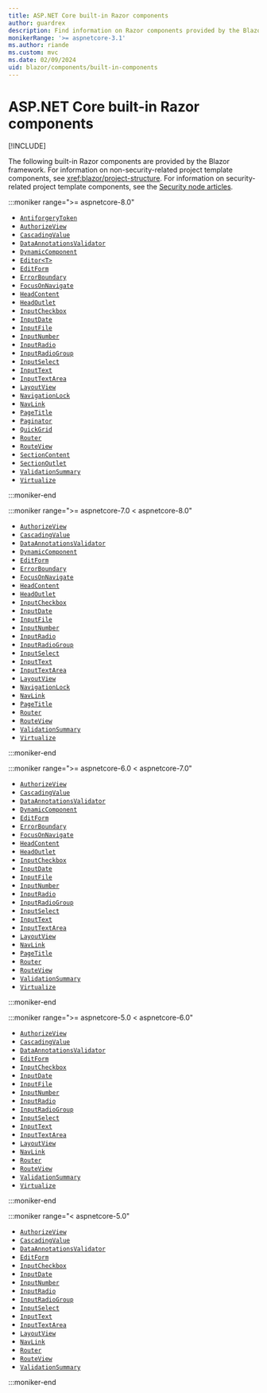 ```yaml
---
title: ASP.NET Core built-in Razor components
author: guardrex
description: Find information on Razor components provided by the Blazor framework.
monikerRange: '>= aspnetcore-3.1'
ms.author: riande
ms.custom: mvc
ms.date: 02/09/2024
uid: blazor/components/built-in-components
---
```

# ASP.NET Core built-in Razor components

[!INCLUDE[](~/includes/not-latest-version.md)]

The following built-in Razor components are provided by the Blazor framework. For information on non-security-related project template components, see <xref:blazor/project-structure>. For information on security-related project template components, see the [Security node articles](xref:blazor/security/index).

:::moniker range=">= aspnetcore-8.0"

* [`AntiforgeryToken`](xref:blazor/forms/index#antiforgery-support)
* [`AuthorizeView`](xref:blazor/security/index#authorizeview-component)
* [`CascadingValue`](xref:blazor/components/cascading-values-and-parameters#cascadingvalue-component)
* [`DataAnnotationsValidator`](xref:blazor/forms/validation#data-annotations-validator-component-and-custom-validation)
* [`DynamicComponent`](xref:blazor/components/dynamiccomponent)
* [`Editor<T>`](xref:blazor/forms/binding#nest-and-bind-forms)
* [`EditForm`](xref:blazor/forms/binding#editformeditcontext-model)
* [`ErrorBoundary`](xref:blazor/fundamentals/handle-errors#error-boundaries)
* [`FocusOnNavigate`](xref:blazor/fundamentals/routing#focus-an-element-on-navigation)
* [`HeadContent`](xref:blazor/components/control-head-content)
* [`HeadOutlet`](xref:blazor/components/control-head-content)
* [`InputCheckbox`](xref:blazor/forms/input-components)
* [`InputDate`](xref:blazor/forms/input-components)
* [`InputFile`](xref:blazor/file-uploads)
* [`InputNumber`](xref:blazor/forms/input-components)
* [`InputRadio`](xref:blazor/forms/input-components)
* [`InputRadioGroup`](xref:blazor/forms/input-components)
* [`InputSelect`](xref:blazor/forms/input-components)
* [`InputText`](xref:blazor/forms/input-components)
* [`InputTextArea`](xref:blazor/forms/input-components)
* [`LayoutView`](xref:blazor/components/layouts#apply-a-layout-to-arbitrary-content-layoutview-component)
* [`NavigationLock`](xref:blazor/fundamentals/routing#handleprevent-location-changes)
* [`NavLink`](xref:blazor/fundamentals/routing#navlink-component)
* [`PageTitle`](xref:blazor/components/control-head-content)
* [`Paginator`](xref:blazor/components/quickgrid#paging-items-with-a-paginator-component)
* [`QuickGrid`](xref:blazor/components/quickgrid)
* [`Router`](xref:blazor/fundamentals/routing#route-templates)
* [`RouteView`](xref:blazor/fundamentals/routing#route-templates)
* [`SectionContent`](xref:blazor/components/sections)
* [`SectionOutlet`](xref:blazor/components/sections)
* [`ValidationSummary`](xref:blazor/forms/validation#validation-summary-and-validation-message-components)
* [`Virtualize`](xref:blazor/components/virtualization)

:::moniker-end

:::moniker range=">= aspnetcore-7.0 < aspnetcore-8.0"

* [`AuthorizeView`](xref:blazor/security/index#authorizeview-component)
* [`CascadingValue`](xref:blazor/components/cascading-values-and-parameters#cascadingvalue-component)
* [`DataAnnotationsValidator`](xref:blazor/forms/validation#data-annotations-validator-component-and-custom-validation)
* [`DynamicComponent`](xref:blazor/components/dynamiccomponent)
* [`EditForm`](xref:blazor/forms/binding#editformeditcontext-model)
* [`ErrorBoundary`](xref:blazor/fundamentals/handle-errors#error-boundaries)
* [`FocusOnNavigate`](xref:blazor/fundamentals/routing#focus-an-element-on-navigation)
* [`HeadContent`](xref:blazor/components/control-head-content)
* [`HeadOutlet`](xref:blazor/components/control-head-content)
* [`InputCheckbox`](xref:blazor/forms/input-components)
* [`InputDate`](xref:blazor/forms/input-components)
* [`InputFile`](xref:blazor/file-uploads)
* [`InputNumber`](xref:blazor/forms/input-components)
* [`InputRadio`](xref:blazor/forms/input-components)
* [`InputRadioGroup`](xref:blazor/forms/input-components)
* [`InputSelect`](xref:blazor/forms/input-components)
* [`InputText`](xref:blazor/forms/input-components)
* [`InputTextArea`](xref:blazor/forms/input-components)
* [`LayoutView`](xref:blazor/components/layouts#apply-a-layout-to-arbitrary-content-layoutview-component)
* [`NavigationLock`](xref:blazor/fundamentals/routing#handleprevent-location-changes)
* [`NavLink`](xref:blazor/fundamentals/routing#navlink-component)
* [`PageTitle`](xref:blazor/components/control-head-content)
* [`Router`](xref:blazor/fundamentals/routing#route-templates)
* [`RouteView`](xref:blazor/fundamentals/routing#route-templates)
* [`ValidationSummary`](xref:blazor/forms/validation#validation-summary-and-validation-message-components)
* [`Virtualize`](xref:blazor/components/virtualization)

:::moniker-end

:::moniker range=">= aspnetcore-6.0 < aspnetcore-7.0"

* [`AuthorizeView`](xref:blazor/security/index#authorizeview-component)
* [`CascadingValue`](xref:blazor/components/cascading-values-and-parameters#cascadingvalue-component)
* [`DataAnnotationsValidator`](xref:blazor/forms/validation#data-annotations-validator-component-and-custom-validation)
* [`DynamicComponent`](xref:blazor/components/dynamiccomponent)
* [`EditForm`](xref:blazor/forms/binding#editformeditcontext-model)
* [`ErrorBoundary`](xref:blazor/fundamentals/handle-errors#error-boundaries)
* [`FocusOnNavigate`](xref:blazor/fundamentals/routing#focus-an-element-on-navigation)
* [`HeadContent`](xref:blazor/components/control-head-content)
* [`HeadOutlet`](xref:blazor/components/control-head-content)
* [`InputCheckbox`](xref:blazor/forms/input-components)
* [`InputDate`](xref:blazor/forms/input-components)
* [`InputFile`](xref:blazor/file-uploads)
* [`InputNumber`](xref:blazor/forms/input-components)
* [`InputRadio`](xref:blazor/forms/input-components)
* [`InputRadioGroup`](xref:blazor/forms/input-components)
* [`InputSelect`](xref:blazor/forms/input-components)
* [`InputText`](xref:blazor/forms/input-components)
* [`InputTextArea`](xref:blazor/forms/input-components)
* [`LayoutView`](xref:blazor/components/layouts#apply-a-layout-to-arbitrary-content-layoutview-component)
* [`NavLink`](xref:blazor/fundamentals/routing#navlink-component)
* [`PageTitle`](xref:blazor/components/control-head-content)
* [`Router`](xref:blazor/fundamentals/routing#route-templates)
* [`RouteView`](xref:blazor/fundamentals/routing#route-templates)
* [`ValidationSummary`](xref:blazor/forms/validation#validation-summary-and-validation-message-components)
* [`Virtualize`](xref:blazor/components/virtualization)

:::moniker-end

:::moniker range=">= aspnetcore-5.0 < aspnetcore-6.0"

* [`AuthorizeView`](xref:blazor/security/index#authorizeview-component)
* [`CascadingValue`](xref:blazor/components/cascading-values-and-parameters#cascadingvalue-component)
* [`DataAnnotationsValidator`](xref:blazor/forms/validation#data-annotations-validator-component-and-custom-validation)
* [`EditForm`](xref:blazor/forms/binding#editformeditcontext-model)
* [`InputCheckbox`](xref:blazor/forms/input-components)
* [`InputDate`](xref:blazor/forms/input-components)
* [`InputFile`](xref:blazor/file-uploads)
* [`InputNumber`](xref:blazor/forms/input-components)
* [`InputRadio`](xref:blazor/forms/input-components)
* [`InputRadioGroup`](xref:blazor/forms/input-components)
* [`InputSelect`](xref:blazor/forms/input-components)
* [`InputText`](xref:blazor/forms/input-components)
* [`InputTextArea`](xref:blazor/forms/input-components)
* [`LayoutView`](xref:blazor/components/layouts#apply-a-layout-to-arbitrary-content-layoutview-component)
* [`NavLink`](xref:blazor/fundamentals/routing#navlink-component)
* [`Router`](xref:blazor/fundamentals/routing#route-templates)
* [`RouteView`](xref:blazor/fundamentals/routing#route-templates)
* [`ValidationSummary`](xref:blazor/forms/validation#validation-summary-and-validation-message-components)
* [`Virtualize`](xref:blazor/components/virtualization)

:::moniker-end

:::moniker range="< aspnetcore-5.0"

* [`AuthorizeView`](xref:blazor/security/index#authorizeview-component)
* [`CascadingValue`](xref:blazor/components/cascading-values-and-parameters#cascadingvalue-component)
* [`DataAnnotationsValidator`](xref:blazor/forms/validation#data-annotations-validator-component-and-custom-validation)
* [`EditForm`](xref:blazor/forms/binding#editformeditcontext-model)
* [`InputCheckbox`](xref:blazor/forms/input-components)
* [`InputDate`](xref:blazor/forms/input-components)
* [`InputNumber`](xref:blazor/forms/input-components)
* [`InputRadio`](xref:blazor/forms/input-components)
* [`InputRadioGroup`](xref:blazor/forms/input-components)
* [`InputSelect`](xref:blazor/forms/input-components)
* [`InputText`](xref:blazor/forms/input-components)
* [`InputTextArea`](xref:blazor/forms/input-components)
* [`LayoutView`](xref:blazor/components/layouts#apply-a-layout-to-arbitrary-content-layoutview-component)
* [`NavLink`](xref:blazor/fundamentals/routing#navlink-component)
* [`Router`](xref:blazor/fundamentals/routing#route-templates)
* [`RouteView`](xref:blazor/fundamentals/routing#route-templates)
* [`ValidationSummary`](xref:blazor/forms/validation#validation-summary-and-validation-message-components)

:::moniker-end
